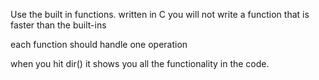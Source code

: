 Use the built in functions.
  written in C
  you will not write a function that is faster than the built-ins
  
  each function should handle one operation

when you hit dir() it shows you all the functionality in the code.
